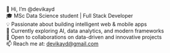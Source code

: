 👋 Hi, I’m @devikayd  
🎓 MSc Data Science student | Full Stack Developer  
💡 Passionate about building intelligent web & mobile apps  
🌱 Currently exploring AI, data analytics, and modern frameworks  
💞️ Open to collaborations on data-driven and innovative projects  
📫 Reach me at: devikayd@gmail.com  

